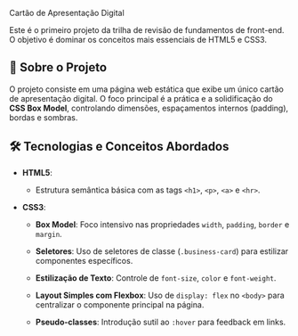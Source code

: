 Cartão de Apresentação Digital

 

Este é o primeiro projeto da trilha de revisão de fundamentos de front-end. O objetivo é dominar os conceitos mais essenciais de HTML5 e CSS3.

 

## 🚀 Sobre o Projeto

 

O projeto consiste em uma página web estática que exibe um único cartão de apresentação digital. O foco principal é a prática e a solidificação do **CSS Box Model**, controlando dimensões, espaçamentos internos (padding), bordas e sombras.

 

## 🛠️ Tecnologias e Conceitos Abordados

 

- **HTML5**:

  - Estrutura semântica básica com as tags `<h1>`, `<p>`, `<a>` e `<hr>`.

- **CSS3**:

  - **Box Model**: Foco intensivo nas propriedades `width`, `padding`, `border` e `margin`.

  - **Seletores**: Uso de seletores de classe (`.business-card`) para estilizar componentes específicos.

  - **Estilização de Texto**: Controle de `font-size`, `color` e `font-weight`.

  - **Layout Simples com Flexbox**: Uso de `display: flex` no `<body>` para centralizar o componente principal na página.

  - **Pseudo-classes**: Introdução sutil ao `:hover` para feedback em links.

